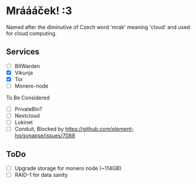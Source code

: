 # Mráááček! :3

Named after the diminutive of Czech word 'mrak' meaning 'cloud' and used for cloud computing.

## Services

* [ ] BitWarden
* [X] Vikunja
* [X] Tor
* [ ] Monero-node

To Be Considered
* [ ] PrivateBin?
* [ ] Nextcloud
* [ ] Lokinet
* [ ] Conduit, Blocked by https://github.com/element-hq/synapse/issues/7088

## ToDo

* [ ] Upgrade storage for monero node (~114GB)
* [ ] RAID-1 for data sanity
